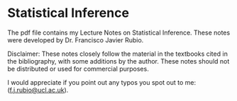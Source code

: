 # Statistical Inference
The pdf file contains my Lecture Notes on Statistical Inference. These notes were developed by Dr. Francisco Javier Rubio. 

Disclaimer: These notes closely follow the material in the textbooks cited in the bibliography, with some additions by the author. 
These notes should not be distributed or used for commercial purposes.

I would appreciate if you point out any typos you spot out to me: (f.j.rubio@ucl.ac.uk).

